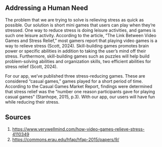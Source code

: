 ## Addressing a Human Need
The problem that we are trying to solve is relieving stress as quick as possible. Our solution is short mini games that users can play when they’re stressed. One way to reduce stress is doing leisure activities, and games is such one leisure activity. According to the article, “The Link Between Video Games and Stress Relief,” most gamers report that playing video games is a way to relieve stress (Scott, 2024). Skill-building games promotes brain power or specific abilities in addition to taking the user’s mind off their stress. Furthermore, skill-building games such as puzzles will help build problem-solving abilities and organization skills, two efficient abilities for stress relief (Scott, 2024). 

For our app, we’ve published three stress-reducing games. These are considered “casual games,” games played for a short period of time. According to the Casual Games Market Report, findings were determined that stress relief was the “number one reason participants gave for playing casual games” (Stanhope, 2015, p.3). With our app, our users will have fun while reducing their stress.

## Sources
1. https://www.verywellmind.com/how-video-games-relieve-stress-4110349 
2. https://commons.erau.edu/hfap/hfap-2015/papers/9/ 
